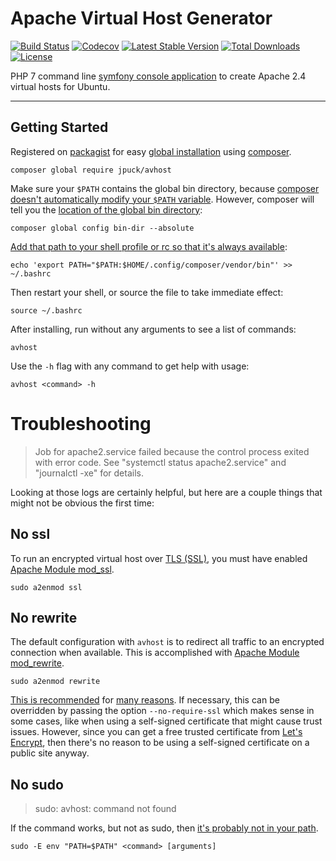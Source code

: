 # Apache Virtual Host Generator

[![Build Status][12]][11]
[![Codecov][16]][14]
[![Latest Stable Version][7]][6]
[![Total Downloads][8]][6]
[![License][9]][6]

PHP 7 command line [symfony console application][1] to create Apache 2.4 virtual
hosts for Ubuntu.

----------

## Getting Started

Registered on [packagist][6] for easy [global installation][12]
using [composer][5].

    composer global require jpuck/avhost

Make sure your `$PATH` contains the global bin directory,
because [composer doesn't automatically modify your `$PATH` variable][13].
However, composer will tell you the [location of the global bin directory][12]:

    composer global config bin-dir --absolute

[Add that path to your shell profile or rc so that it's always available][14]:

    echo 'export PATH="$PATH:$HOME/.config/composer/vendor/bin"' >> ~/.bashrc

Then restart your shell, or source the file to take immediate effect:

    source ~/.bashrc

After installing, run without any arguments to see a list of commands:

    avhost

Use the `-h` flag with any command to get help with usage:

    avhost <command> -h

# Troubleshooting

> Job for apache2.service failed because the control process exited with error code.
> See "systemctl status apache2.service" and "journalctl -xe" for details.

Looking at those logs are certainly helpful, but here are a couple things that might not be obvious
the first time:

## No ssl

To run an encrypted virtual host over [TLS (SSL)][21], you must have enabled [Apache Module mod_ssl][23].

    sudo a2enmod ssl

## No rewrite

The default configuration with `avhost` is to redirect all traffic to an encrypted connection when available.
This is accomplished with [Apache Module mod_rewrite][19].

    sudo a2enmod rewrite

[This is recommended][18] for [many reasons][17].
If necessary, this can be overridden by passing the option `--no-require-ssl`
which makes sense in some cases, like when using a self-signed certificate that might cause trust issues.
However, since you can get a free trusted certificate from [Let's Encrypt][20], then there's no reason to be using
a self-signed certificate on a public site anyway.

## No sudo

> sudo: avhost: command not found

If the command works, but not as sudo, then [it's probably not in your path][22].

    sudo -E env "PATH=$PATH" <command> [arguments]

[1]:http://symfony.com/doc/current/components/console.html
[4]:https://github.com/jpuck/avhost/issues
[5]:https://getcomposer.org/
[6]:https://packagist.org/packages/jpuck/avhost
[7]:https://poser.pugx.org/jpuck/avhost/v/stable
[8]:https://poser.pugx.org/jpuck/avhost/downloads
[9]:https://poser.pugx.org/jpuck/avhost/license
[11]:https://travis-ci.org/jpuck/avhost
[12]:https://travis-ci.org/jpuck/avhost.svg?branch=master
[13]:https://github.com/composer/composer/issues/4072
[14]:https://codecov.io/gh/jpuck/avhost/branch/master
[16]:https://img.shields.io/codecov/c/github/jpuck/avhost/master.svg
[17]:https://webmasters.googleblog.com/2014/08/https-as-ranking-signal.html
[18]:https://www.eff.org/encrypt-the-web
[19]:https://httpd.apache.org/docs/current/mod/mod_rewrite.html
[20]:https://letsencrypt.org/
[21]:https://en.wikipedia.org/wiki/Transport_Layer_Security
[22]:http://stackoverflow.com/a/29400598/4233593
[23]:https://httpd.apache.org/docs/2.4/mod/mod_ssl.html

